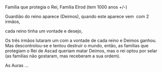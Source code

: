 
Família que protegia o Rei, Família Elrod (tem 1000 anos +/-)


Guardião do reino aparece (Deimos), quando este aparece vem  com 2 irmãos, 

cada reino tinha um vontade e desejo, 

Os três irmãos lutaram um com a vontade de cada reino e Deimos ganhou. Mas descontrolou-se e tentou destruir o mundo, então, as famílias que protegiam o Rei de Ascad queriam matar Deimos, mas o rei optou por selar (as famílias não gostaram, mas receberam a sua ordem). 

As Auras …
